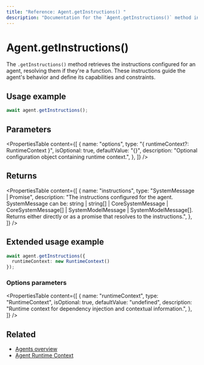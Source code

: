 ```yaml
---
title: "Reference: Agent.getInstructions() "
description: "Documentation for the `Agent.getInstructions()` method in Mastra agents, which retrieves the instructions that guide the agent's behavior."
---
```


# Agent.getInstructions()

The `.getInstructions()` method retrieves the instructions configured for an agent, resolving them if they're a function. These instructions guide the agent's behavior and define its capabilities and constraints.

## Usage example

```typescript copy
await agent.getInstructions();
```

## Parameters

<PropertiesTable
  content={[
    {
      name: "options",
      type: "{ runtimeContext?: RuntimeContext }",
      isOptional: true,
      defaultValue: "{}",
      description: "Optional configuration object containing runtime context.",
    },
  ]}
/>

## Returns

<PropertiesTable
  content={[
    {
      name: "instructions",
      type: "SystemMessage | Promise<SystemMessage>",
      description: "The instructions configured for the agent. SystemMessage can be: string | string[] | CoreSystemMessage | CoreSystemMessage[] | SystemModelMessage | SystemModelMessage[]. Returns either directly or as a promise that resolves to the instructions.",
    },
  ]}
/>

## Extended usage example

```typescript copy
await agent.getInstructions({
  runtimeContext: new RuntimeContext()
});
```

### Options parameters

<PropertiesTable
  content={[
    {
      name: "runtimeContext",
      type: "RuntimeContext",
      isOptional: true,
      defaultValue: "undefined",
      description: "Runtime context for dependency injection and contextual information.",
    },
  ]}
/>

## Related

- [Agents overview](../../docs/agents/overview.md)
- [Agent Runtime Context](../../docs/agents/runtime-context.md)

